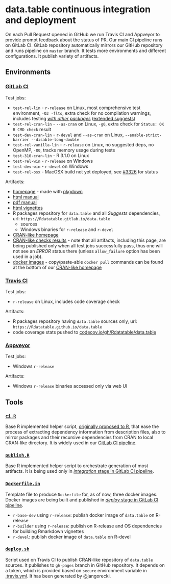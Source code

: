# data.table continuous integration and deployment

On each Pull Request opened in GitHub we run Travis CI and Appveyor to provide prompt feedback about the status of PR. Our main CI pipeline runs on GitLab CI. GitLab repository automatically mirrors our GitHub repository and runs pipeline on `master` branch. It tests more environments and different configurations. It publish variety of artifacts.

## Environments

### [GitLab CI](./../.gitlab-ci.yml)

Test jobs:
- `test-rel-lin` - `r-release` on Linux, most comprehensive test environment, `-O3 -flto`, extra check for no compilation warnings, includes testing [_with other packages_](./../inst/tests/other.Rraw) ([extended suggests](./../inst/tests/tests-DESCRIPTION))
- `test-rel-cran-lin` - `--as-cran` on Linux, `-g0`, extra check for `Status: OK` `R CMD check` result
- `test-dev-cran-lin` - `r-devel` and `--as-cran` on Linux, `--enable-strict-barrier --disable-long-double`
- `test-rel-vanilla-lin` - `r-release` on Linux, no suggested deps, no OpenMP, `-O0`, tracks memory usage during tests
- `test-310-cran-lin` - R 3.1.0 on Linux
- `test-rel-win` - `r-release` on Windows
- `test-dev-win` - `r-devel` on Windows
- `test-rel-osx` - MacOSX build not yet deployed, see [#3326](https://github.com/Rdatatable/data.table/issues/3326) for status

Artifacts:
- [homepage](https://rdatatable.gitlab.io/data.table) - made with [pkgdown](https://github.com/r-lib/pkgdown)
- [html manual](https://rdatatable.gitlab.io/data.table/library/data.table/html/00Index.html)
- [pdf manual](https://rdatatable.gitlab.io/data.table/web/packages/data.table/data.table.pdf)
- [html vignettes](https://rdatatable.gitlab.io/data.table/library/data.table/doc/index.html)
- R packages repository for `data.table` and all _Suggests_ dependencies, url: `https://Rdatatable.gitlab.io/data.table`
  - sources
  - Windows binaries for `r-release` and `r-devel`
- [CRAN-like homepage](https://rdatatable.gitlab.io/data.table/web/packages/data.table/index.html)
- [CRAN-like checks results](https://rdatatable.gitlab.io/data.table/web/checks/check_results_data.table.html) - note that all artifacts, including this page, are being published only when all test jobs successfully pass, thus one will not see an _ERROR_ status there (unless `allow_failure` option has been used in a job).
- [docker images](https://gitlab.com/Rdatatable/data.table/container_registry) - copy/paste-able `docker pull` commands can be found at the bottom of our [CRAN-like homepage](https://rdatatable.gitlab.io/data.table/web/packages/data.table/index.html)

### [Travis CI](./../.travis.yml)

Test jobs:
- `r-release` on Linux, includes code coverage check

Artifacts:
- R packages repository having `data.table` sources only, url: `https://Rdatatable.github.io/data.table`
- code coverage stats pushed to [codecov.io/gh/Rdatatable/data.table](https://codecov.io/gh/Rdatatable/data.table)

### [Appveyor](./../.appveyor.yml)

Test jobs:
- Windows `r-release`

Artifacts:
- Windows `r-release` binaries accessed only via web UI

## Tools

### [`ci.R`](./ci.R)

Base R implemented helper script, [originally proposed to R](https://svn.r-project.org/R/branches/tools4pkgs/src/library/tools/R/packages.R), that ease the process of extracting dependency information from description files, also to mirror packages and their recursive dependencies from CRAN to local CRAN-like directory. It is widely used in our [GitLab CI pipeline](./../.gitlab-ci.yml).

### [`publish.R`](./publish.R)

Base R implemented helper script to orchestrate generation of most artifacts. It is being used only in [_integration_ stage in GitLab CI pipeline](./../.gitlab-ci.yml).

### [`Dockerfile.in`](./Dockerfile.in)

Template file to produce `Dockerfile` for, as of now, three docker images. Docker images are being built and published in [_deploy_ stage in GitLab CI pipeline](./../.gitlab-ci.yml).
- `r-base-dev` using `r-release`: publish docker image of `data.table` on R-release
- `r-builder` using `r-release`: publish on R-release and OS dependencies for building Rmarkdown vignettes
- `r-devel`: publish docker image of `data.table` on R-devel

### [`deploy.sh`](./deploy.sh)

Script used on Travis CI to publish CRAN-like repository of `data.table` sources. It publishes to `gh-pages` branch in GitHub repository. It depends on a token, which is provided based on `secure` environment variable in [.travis.yml](./../.travis.yml). It has been generated by @jangorecki.
